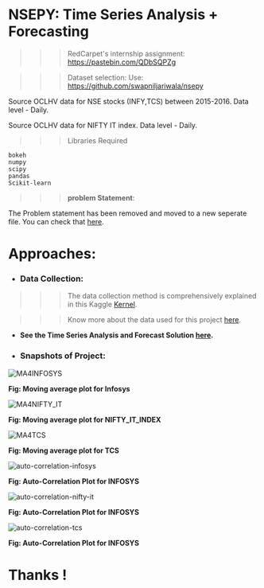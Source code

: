 # NSEPY: Time Series Analysis + Forecasting


>>> RedCarpet's internship assignment: https://pastebin.com/QDbSQPZg

>>> Dataset selection: Use: https://github.com/swapniljariwala/nsepy

Source OCLHV data for NSE stocks (INFY,TCS) between 2015-2016. Data level - Daily.

Source OCLHV data for NIFTY IT index. Data level - Daily.

>>> Libraries Required

```
bokeh
numpy
scipy
pandas
Scikit-learn
```

>>> **problem Statement**:

The Problem statement has been removed and moved to a new seperate file. You can check that [here](https://github.com/Atul-Anand-Jha/Time-Series-Forecast-NSEPy/blob/master/Problem%20Statement.txt).


# Approaches:

- ### Data Collection:
>>> The data collection method is comprehensively explained in this Kaggle [Kernel](https://www.kaggle.com/atulanandjha/webscraper-to-download-data-for-nse).

>>> Know more about the data used for this project [here](https://www.kaggle.com/atulanandjha/national-stock-exchange-time-series).

- **See the Time Series Analysis and Forecast Solution [here](https://www.kaggle.com/atulanandjha/time-series-forecast-starter-eda-kernel).**

- ### Snapshots of Project:
![MA4INFOSYS](https://github.com/Atul-Anand-Jha/Time-Series-Forecast-NSEPy/blob/master/img/moving-average-INFY.png)

**Fig: Moving average plot for Infosys**



![MA4NIFTY_IT](https://github.com/Atul-Anand-Jha/Time-Series-Forecast-NSEPy/blob/master/img/moving-average-NIFTY_IT_INDEX.png)

**Fig: Moving average plot for NIFTY_IT_INDEX**



![MA4TCS](https://github.com/Atul-Anand-Jha/Time-Series-Forecast-NSEPy/blob/master/img/moving-average-TCS.png)

**Fig: Moving average plot for TCS**



![auto-correlation-infosys](https://github.com/Atul-Anand-Jha/Time-Series-Forecast-NSEPy/blob/master/img/auto-correlation-infy.png)

**Fig: Auto-Correlation Plot for INFOSYS**



![auto-correlation-nifty-it](https://github.com/Atul-Anand-Jha/Time-Series-Forecast-NSEPy/blob/master/img/auto-correlation-nifty_it.png)

**Fig: Auto-Correlation Plot for INFOSYS**



![auto-correlation-tcs](https://github.com/Atul-Anand-Jha/Time-Series-Forecast-NSEPy/blob/master/img/auto-correlation-tcs.png)

**Fig: Auto-Correlation Plot for INFOSYS**



# Thanks !

